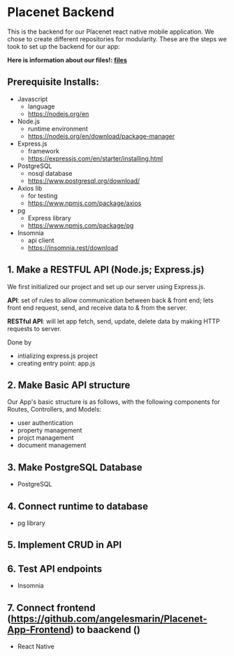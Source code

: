 # Placenet Backend 
This is the backend for our Placenet react native mobile application. We chose to create different repositories for modularity. These are the steps we took to set up the backend for our app:


**Here is information about our files!: [files](https://github.com/angelesmarin/Placenet-App-Backend/blob/development/documentation/file_structure.md)**

## Prerequisite Installs:
* Javascript
  * language
  * https://nodejs.org/en 
* Node.js
  * runtime environment 
  * https://nodejs.org/en/download/package-manager 
* Express.js
  * framework
  * https://expressjs.com/en/starter/installing.html
* PostgreSQL
  * nosql database
  * https://www.postgresql.org/download/
* Axios lib
  * for testing
  * https://www.npmjs.com/package/axios 
* pg
  * Express library
  * https://www.npmjs.com/package/pg 
* Insomnia
  * api client
  * https://insomnia.rest/download 
  
## 1. Make a RESTFUL API (Node.js; Express.js)
We first initialized our project and set up our server using Express.js.

**API**: set of rules to allow communication between back & front end; lets front end request, send, and receive data to & from the server. 


**RESTful API**: will let app fetch, send, update, delete data by making HTTP requests to server. 

Done by 
- intializing express.js project
- creating entry point: app.js 


## 2. Make Basic API structure 
Our App's basic structure is as follows, with the following components for Routes, Controllers, and Models:
* user authentication
* property management
* projct management
* document management 

## 3. Make PostgreSQL Database 
* PostgreSQL
  
## 4. Connect runtime to database 
* pg library 

## 5. Implement CRUD in API  

## 6. Test API endpoints 
* Insomnia 

## 7. Connect frontend (https://github.com/angelesmarin/Placenet-App-Frontend) to baackend ()
* React Native 
